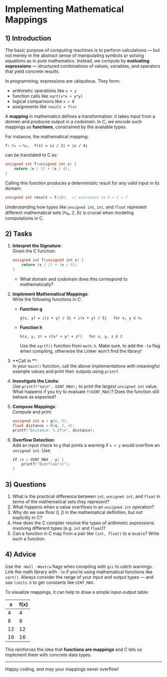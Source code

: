 <!---
{
  "depends_on": ["https://github.com/STEMgraph/0b6b3ce8-418e-4900-ae42-a6d068389a12"],
  "author": "Stephan Bökelmann",
  "first_used": "2025-004-03",
  "keywords": ["C Language", "math.h", "mappings"]
}
--->

# Implementing Mathematical Mappings

## 1) Introduction

The basic purpose of computing machines is to perform calculations — but not merely in the abstract sense of manipulating symbols or solving equations as in pure mathematics. Instead, we compute by **evaluating expressions** — structured combinations of values, variables, and operators that yield concrete results.

In programming, expressions are ubiquitous. They form:

- arithmetic operations like `x + y`
- function calls like `sqrt(x*x + y*y)`
- logical comparisons like `x > 0`
- assignments like `result = f(x)`

A **mapping** in mathematics defines a transformation: it takes input from a *domain* and produces output in a *codomain*. In C, we encode such mappings as **functions**, constrained by the available types.

For instance, the mathematical mapping:

```
f: ℕ₀ → ℕ₀,  f(x) = ⌊x / 2⌋ + ⌊x / 4⌋
```

can be translated to C as:

```c
unsigned int f(unsigned int x) {
    return (x / 2) + (x / 4);
}
```

Calling this function produces a deterministic result for any valid input in its domain:

```c
unsigned int result = f(10);  // evaluates to 5 + 2 = 7
```

Understanding how types like `unsigned int`, `int`, and `float` represent different mathematical sets (ℕ₀, ℤ, ℝ) is crucial when modeling computations in C.

## 2) Tasks

1. **Interpret the Signature**:\
   Given the C function:

   ```c
   unsigned int f(unsigned int x) {
       return (x / 2) + (x / 4);
   }
   ```

   - What domain and codomain does this correspond to mathematically?

2. **Implement Mathematical Mappings**:\
   Write the following functions in C:

   - **Function g**

     ```
     g(x, y) = ⌊(x + y) / 3⌋ + ⌊(x + y) / 5⌋   for x, y ∈ ℕ₀
     ```

   - **Function h**

     ```
     h(x, y, z) = √(x² + y² + z²)   for x, y, z ∈ ℤ
     ```

     Use the `sqrtf()` function from `math.h`. Make sure, to add the `-lm` flag when compiling, otherwise the Linker won't find the library!

3. \*\*Call in \*\*:\
   In your `main()` function, call the above implementations with meaningful example values and print their outputs using `printf`.

4. **Investigate the Limits**:\
   Use `printf("%u\n", UINT_MAX);` to print the largest `unsigned int` value. What happens if you try to evaluate `f(UINT_MAX)`? Does the function still behave as expected?

5. **Compose Mappings**:\
   Compute and print:

   ```c
   unsigned int a = g(6, 9);
   float distance = h(a, 3, 4);
   printf("Distance: %.2f\n", distance);
   ```

6. **Overflow Detection**:\
   Add an input check to `g` that prints a warning if `x + y` would overflow an `unsigned int`. Use:

   ```c
   if (x > UINT_MAX - y) {
       printf("Overflow!\n");
   }
   ```

## 3) Questions

1. What is the practical difference between `int`, `unsigned int`, and `float` in terms of the mathematical sets they represent?
2. What happens when a value overflows in an `unsigned int` operation?
3. Why do we use floor (⌊ ⌋) in the mathematical definition, but not explicitly in C?
4. How does the C compiler resolve the types of arithmetic expressions involving different types (e.g. `int` and `float`)?
5. Can a function in C map from a pair like `(int, float)` to a `double`? Write such a function.

## 4) Advice

Use the `-Wall -Wextra` flags when compiling with `gcc` to catch warnings. Link the math library with `-lm` if you’re using mathematical functions like `sqrt()`. Always consider the range of your input and output types — and use `limits.h` to get constants like `UINT_MAX`.

To visualize mappings, it can help to draw a simple input-output table:

| x  | f(x) |
| -- | ---- |
| 4  | 4    |
| 8  | 8    |
| 12 | 12   |
| 16 | 16   |

This reinforces the idea that **functions are mappings** and C lets us *implement* them with concrete data types.

---

Happy coding, and may your mappings never overflow!

